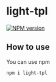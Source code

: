 # light-tpl
[![NPM version](https://img.shields.io/npm/v/light-tpl.svg)](https://www.npmjs.com/package/light-tpl)

## How to use
You can use npm

    npm i light-tpl
    
